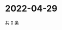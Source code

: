 # 2022-04-29

共 0 条

<!-- BEGIN WEIBO -->
<!-- 最后更新时间 Fri Apr 29 2022 14:16:52 GMT+0800 (China Standard Time) -->

<!-- END WEIBO -->
